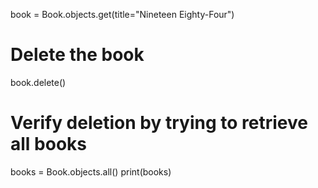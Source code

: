 book = Book.objects.get(title="Nineteen Eighty-Four")

# Delete the book
book.delete()

# Verify deletion by trying to retrieve all books
books = Book.objects.all()
print(books)
